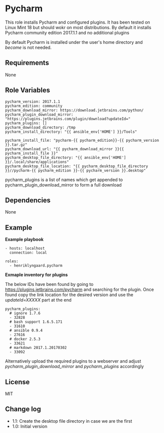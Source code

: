 Pycharm
=========

This role installs Pycharm and configured plugins. It has been tested on Linux Mint 18 but should wokr on most 
distributions. By default it installs Pycharm community edition 2017.1.1 and no additional plugins

By default Pycharm is installed under the user's home directory and _become_ is not needed.

Requirements
------------

None


Role Variables
--------------

    pycharm_version: 2017.1.1
    pycharm_edition: community
    pycharm_download_mirror: https://download.jetbrains.com/python/
    pycharm_plugin_download_mirror: "https://plugins.jetbrains.com/plugin/download?updateId="
    pycharm_plugins: []
    pycharm_download_directory: /tmp
    pycharm_install_directory: "{{ ansible_env['HOME'] }}/Tools"

    pycharm_install_file: "pycharm-{{ pycharm_edition}}-{{ pycharm_version }}.tar.gz"
    pycharm_download_url: "{{ pycharm_download_mirror }}{{ pycharm_install_file }}"
    pycharm_desktop_file_directory: "{{ ansible_env['HOME'] }}/.local/share/applications"
    pycharm_desktop_file_location: "{{ pycharm_desktop_file_directory }}//pycharm-{{ pycharm_edition }}-{{ pycharm_version }}.desktop"


pycharm_plugins is a list of names which get appended to pycharm_plugin_download_mirror to form a full download  


Dependencies
------------

None

Example 
-------

__Example playbook__


    - hosts: localhost
      connection: local
    
    roles:
      - henriklyngaard.pycharm
      
__Exmaple inventory for plugins__

The below IDs have been found by going to https://plugins.jetbrains.com/pycharm and searching for the plugin. 
Once found copy the link location for the desired version and use the _updateId=XXXXX_ part at the end        
      
    pycharm_plugins:
      # ignore 1.7.6
      - 32828
      # bash support 1.6.5.171
      - 31610
      # ansible 0.9.4
      - 27616
      # docker 2.5.3
      - 33621
      # markdown 2017.1.20170302
      - 33092      
      
 Alternatively upload the required plugins to a webserver and adjust _pycharm_plugin_download_mirror_ and 
 _pycharm_plugins_ accordingly
      
      
License
-------

MIT

Change log
----------

* 1.1: Create the desktop file directory in case we are the first
* 1.0: Initial version
